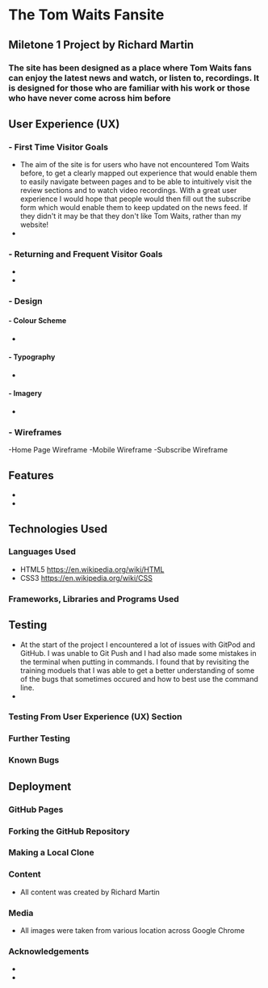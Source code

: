 # The Tom Waits Fansite
## Miletone 1 Project by Richard Martin
### The site has been designed as a place where Tom Waits fans can enjoy the latest news and watch, or listen to, recordings. It is designed for those who are familiar with his work or those who have never come across him before
## User Experience (UX)
### - First Time Visitor Goals
- The aim of the site is for users who have not encountered Tom Waits before, to get a clearly mapped out experience that would enable them to easily navigate between pages and to be able to intuitively visit the review sections and to watch video recordings. With a great user experience I would hope that people would then fill out the subscribe form which would enable them to keep updated on the news feed. If they didn't it may be that they don't like Tom Waits, rather than my website!
-
### - Returning and Frequent Visitor Goals
-
-
### - Design
#### - Colour Scheme
-
#### - Typography
-
#### - Imagery
-
### - Wireframes
-Home Page Wireframe
-Mobile Wireframe
-Subscribe Wireframe

## Features
-
-

## Technologies Used

### Languages Used
- HTML5 https://en.wikipedia.org/wiki/HTML
- CSS3 https://en.wikipedia.org/wiki/CSS

### Frameworks, Libraries and Programs Used


## Testing

- At the start of the project I encountered a lot of issues with GitPod and GitHub. I was unable to Git Push and I had also made some mistakes in the terminal when putting in commands. I found that by revisiting the training moduels that I was able to get a better understanding of some of the bugs that sometimes occured and how to best use the command line.
-

### Testing From User Experience (UX) Section


### Further Testing


### Known Bugs

## Deployment


### GitHub Pages

### Forking the GitHub Repository

### Making a Local Clone

### Content

- All content was created by Richard Martin

### Media

- All images were taken from various location across Google Chrome

### Acknowledgements

-

-
